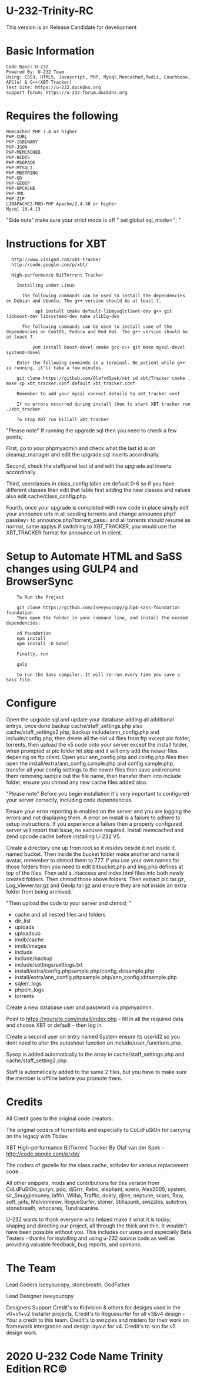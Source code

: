# U-232-Trinity-RC
 This version is an Release Candidate for development
  
# Basic Information 
   
    Code Base: U-232 
    Powered By: U-232 Team
    Using: CSS3, HTML5, Javascript, PHP, Mysql,Memcached,Redis, Couchbase, APC(u) & C++(XBT Tracker)  
    Test Site: https://u-232.duckdns.org 
    Support forum: https://u-232-forum.duckdns.org

# Requires the following 
   
    Memcached PHP 7.4 or higher 
    PHP-CURL 
    PHP-IGBINARY 
    PHP-JSON 
    PHP-MEMCACHED
    PHP-REDIS
    PHP-MSGPACK 
    PHP-MYSQLI 
    PHP-MBSTRING 
    PHP-GD 
    PHP-GEOIP 
    PHP-OPCACHE 
    PHP-XML 
    PHP-ZIP 
    LIBAPACHE2-MOD-PHP Apache/2.4.38 or higher 
    Mysql 10.4.13
 
 "Side note" make sure your strict mode is off " set global sql_mode=''; "

# Instructions for XBT
      http://www.visigod.com/xbt-tracker
      http://code.google.com/p/xbt/

      High-performance BitTorrent Tracker

        Installing under Linux

          The following commands can be used to install the dependencies on Debian and Ubuntu. The g++ version should be at least 7.

               apt install cmake default-libmysqlclient-dev g++ git libboost-dev libsystemd-dev make zlib1g-dev

          The following commands can be used to install some of the dependencies on CentOS, Fedora and Red Hat. The g++ version should be at least 7.

              yum install boost-devel cmake gcc-c++ git make mysql-devel systemd-devel

        Enter the following commands in a terminal. Be patient while g++ is running, it'll take a few minutes.

        git clone https://github.com/OlafvdSpek/xbt cd xbt/Tracker cmake . make cp xbt_tracker.conf.default xbt_tracker.conf

        Remember to add your mysql connect details to xbt_tracker.conf

        If no errors occurred during install then to start XBT tracker run ./xbt_tracker

        To stop XBT run killall xbt_tracker

"Please note" If running the upgrade sql then you need to check a few points;

First, go to your phpmyadmin and check what the last id is on cleanup_manager and edit the upgrade.sql inserts accordinally.

Second, check the staffpanel last id and edit the upgrade.sql inserts accordinally.

Third, userclasses in class_config table are default 0-6 so if you have different classes then edit that table first adding the new classes and values also edit cache/class_config.php.

Fourth, once your upgrade is completed with new code in place simply edit your announce urls in all seeding torrents and change announce.php?passkey= to announce.php?torrent_pass= and all torrents should resume as normal, same applys if switching to XBT_TRACKER, you would use the XBT_TRACKER format for announce url in client.

# Setup to Automate HTML and SaSS changes using GULP4 and BrowserSync 
        To Run the Project

        git clone https://github.com/iseeyoucopy/gulp4-sass-foundation foundation
        Then open the folder in your command line, and install the needed dependencies:

        cd foundation
        npm install
        npm install -D babel
        
        Finally, run
        
        gulp 
        
        to run the Sass compiler. It will re-run every time you save a Sass file.
     
# Configure

Open the upgrade.sql and update your database adding all additional entrys, once done backup cache/staff_settings.php also cache/staff_settings2.php, backup include/ann_config.php and include/config.php, then delete all the old v4 files from ftp except pic folder, torrents, then upload the v5 code onto your server except the install folder, when prompted at pic folder hit skip and it will only add the newer files depening on ftp client. Open your ann_config.php and config.php files then open the install/extra/ann_config.sample.php and config.sample.php, transfer all your config settings to the newer files then save and rename them removing.sample out the file name, then transfer them into include folder, ensure you chmod any new cache files added also.

"Please note" Before you begin installation it's very important to configured your server correctly, including code dependencies.

Ensure your error reporting is enabled on the server and you are logging the errors and not displaying them. A error on install is a failure to adhere to setup instructions. If you experience a failure then a properly configured server will report that issue, no excuses required. Install memcached and zend opcode cache before installing U-232 V5.

Create a directory one up from root so it resides beside it not inside it, named bucket. Then inside the bucket folder make another and name it avatar, remember to chmod them to 777. If you use your own names for those folders then you need to edit bitbucket.php and img.php defines at top of the files. Then add a .htaccess and index.html files into both newly created folders. Then chmod those above folders.
Then extract pic.tar.gz, Log_Viewer.tar.gz and GeoIp.tar.gz and ensure they are not inside an extra folder from being archived.

"Then upload the code to your server and chmod; "

- cache and all nested files and folders
- dir_list
- uploads
- uploadsub
- imdb/cache
- imdb/images
- include
- include/backup
- include/settings/settings.txt
- install/extra/config.phpsample.php/config.xbtsample.php
- install/extra/ann_config.phpsample.php/ann_config.xbtsample.php
- sqlerr_logs
- phperr_logs
- torrents

Create a new database user and password via phpmyadmin.

Point to https://yoursite.com/install/index.php - fill in all the required data and choose XBT or default - then log in.

Create a second user on entry named System ensure its userid2 so you dont need to alter the autoshout function on include/user_functions.php.

Sysop is added automatically to the array in cache/staff_settings.php and cache/staff_setting2.php.

Staff is automatically added to the same 2 files, but you have to make sure the member is offline before you promote them.

# Credits

All Credit goes to the original code creators.

The original coders of torrentbits and especially to CoLdFuSiOn for carrying on the legacy with Tbdev.

XBT High-performance BitTorrent Tracker By Olaf van der Spek - http://code.google.com/p/xbt/

The coders of gazelle for the class.cache, sctbdev for various replacement code.


All other snippets, mods and contributions for this version from CoLdFuSiOn, putyn, pdq, djGrrr, Retro, elephant, ezero, Alex2005, system, sir_Snugglebunny, laffin, Wilba, Traffic, dokty, djlee, neptune, scars, Raw, soft, jaits, Melvinmeow, RogueSurfer, stoner, Stillapunk, swizzles, autotron, stonebreath, whocares, Tundracanine.

U-232 wants to thank everyone who helped make it what it is today; shaping and directing our project, all through the thick and thin. It wouldn't have been possible without you. This includes our users and especially Beta Testers - thanks for installing and using u-232 source code as well as providing valuable feedback, bug reports, and opinions.

# The Team

Lead Coders iseeyoucopy, stonebreath, GodFather 

Lead Designer iseeyoucopy

Designers Support Credit's to Kidvision & others for designs used in the v0+v1+v2 Installer projects. Credit's to Roguesurfer for all v3&v4 design - Your a credit to this team. Credit's to swizzles and mistero for their work on framework intergration and design layout for v4. Credit's to son for v5 design work.

# 2020 U-232 Code Name Trinity Edition RC©
